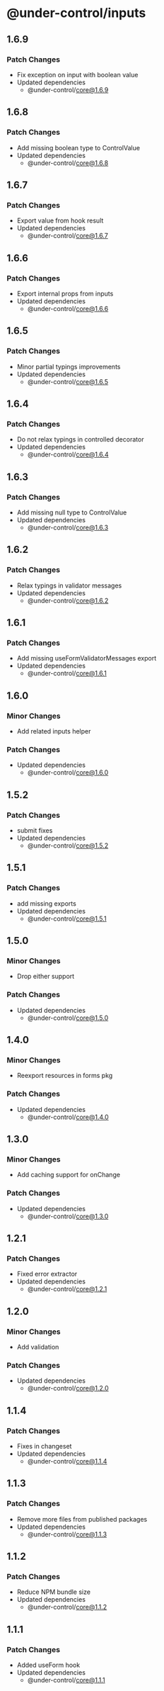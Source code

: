 # @under-control/inputs

## 1.6.9

### Patch Changes

- Fix exception on input with boolean value
- Updated dependencies
  - @under-control/core@1.6.9

## 1.6.8

### Patch Changes

- Add missing boolean type to ControlValue
- Updated dependencies
  - @under-control/core@1.6.8

## 1.6.7

### Patch Changes

- Export value from hook result
- Updated dependencies
  - @under-control/core@1.6.7

## 1.6.6

### Patch Changes

- Export internal props from inputs
- Updated dependencies
  - @under-control/core@1.6.6

## 1.6.5

### Patch Changes

- Minor partial typings improvements
- Updated dependencies
  - @under-control/core@1.6.5

## 1.6.4

### Patch Changes

- Do not relax typings in controlled decorator
- Updated dependencies
  - @under-control/core@1.6.4

## 1.6.3

### Patch Changes

- Add missing null type to ControlValue
- Updated dependencies
  - @under-control/core@1.6.3

## 1.6.2

### Patch Changes

- Relax typings in validator messages
- Updated dependencies
  - @under-control/core@1.6.2

## 1.6.1

### Patch Changes

- Add missing useFormValidatorMessages export
- Updated dependencies
  - @under-control/core@1.6.1

## 1.6.0

### Minor Changes

- Add related inputs helper

### Patch Changes

- Updated dependencies
  - @under-control/core@1.6.0

## 1.5.2

### Patch Changes

- submit fixes
- Updated dependencies
  - @under-control/core@1.5.2

## 1.5.1

### Patch Changes

- add missing exports
- Updated dependencies
  - @under-control/core@1.5.1

## 1.5.0

### Minor Changes

- Drop either support

### Patch Changes

- Updated dependencies
  - @under-control/core@1.5.0

## 1.4.0

### Minor Changes

- Reexport resources in forms pkg

### Patch Changes

- Updated dependencies
  - @under-control/core@1.4.0

## 1.3.0

### Minor Changes

- Add caching support for onChange

### Patch Changes

- Updated dependencies
  - @under-control/core@1.3.0

## 1.2.1

### Patch Changes

- Fixed error extractor
- Updated dependencies
  - @under-control/core@1.2.1

## 1.2.0

### Minor Changes

- Add validation

### Patch Changes

- Updated dependencies
  - @under-control/core@1.2.0

## 1.1.4

### Patch Changes

- Fixes in changeset
- Updated dependencies
  - @under-control/core@1.1.4

## 1.1.3

### Patch Changes

- Remove more files from published packages
- Updated dependencies
  - @under-control/core@1.1.3

## 1.1.2

### Patch Changes

- Reduce NPM bundle size
- Updated dependencies
  - @under-control/core@1.1.2

## 1.1.1

### Patch Changes

- Added useForm hook
- Updated dependencies
  - @under-control/core@1.1.1

